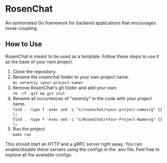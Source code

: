 # RosenChat
An opinionated Go framework for backend applications that encourages loose-coupling.


## How to Use
RosenChat is meant to be used as a template. Follow these steps to use it as the base of your next project.

1. Clone the repository.
2. Rename the rosenchat folder to your own project name.  
    ```mv serentiy <your-project-name>```
3. Remove RosenChat's git folder and add your own.  
    ```rm -rf .git && git init```
4. Rename all occurrences of "serentiy" in the code with your project name.  
    ```find . -type f -exec sed -i "s/rosenchat/<your-project-name>/g" {} \;```  
    ```find . -type f -exec sed -i "s/RosenChat/<Your-Project-Name>/g" {} \;```
5. Run the project.  
    ```make run```  

This should start an HTTP and a gRPC server right away. You can enable/disable these servers using the configs in the .env file. Feel free to explore all the available configs.
